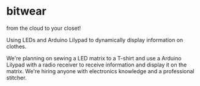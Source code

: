 bitwear
=======

from the cloud to your closet!

Using LEDs and Arduino Lilypad to dynamically display information on
clothes.

We're planning on sewing a LED matrix to a T-shirt and use a Arduino
Lilypad with a radio receiver to receive information and display it on
the matrix. We're hiring anyone with electronics knowledge and a
professional stitcher.
